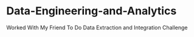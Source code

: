# Data-Engineering-and-Analytics
Worked With My Friend To Do Data Extraction and Integration Challenge 
